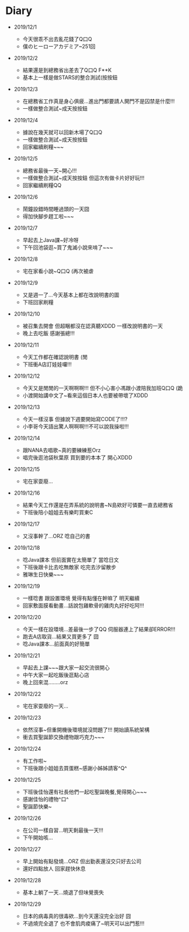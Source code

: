 # Diary

* 2019/12/1
  * 今天很乖不出去亂花錢了Q口Q
  * 僕のヒーローアカデミア~251回 

* 2019/12/2
  * 結果還是到總務省出差去了Q口Q F**K
  * 基本上一樣是做STARS的整合測試(按按鈕
  
* 2019/12/3
  * 在總務省工作真是身心俱疲...進出門都要請人開門不是囚禁是什麼!!!
  * 一樣做整合測試~成天按按鈕
  
* 2019/12/4
  * 據說在幾天就可以回新木場了Q口Q
  * 一樣做整合測試~成天按按鈕
  * 回家繼續刷糧~~~
  
* 2019/12/5
  * 總務省最後一天~開心!!!
  * 一樣做整合測試~成天按按鈕 但這次有做卡片好好玩!!!
  * 回家繼續刷糧QQ
  
* 2019/12/6
  * 鬧鐘設錯時間睡過頭的一天囧
  * 得加快腳步趕工啦~~~
  
* 2019/12/7
  * 早起去上Java課~好冷呀
  * 下午回池袋逛~買了鬼滅小說來啃了~~~
  
* 2019/12/8
  * 宅在家看小說~Q口Q (再次被虐
  
* 2019/12/9
  * 又是週一了...今天基本上都在改說明書的圖
  * 下班回家刷糧
  
* 2019/12/10
  * 被召集去開會 但超睏都沒在認真聽XDDD 一樣改說明書的一天
  * 晚上去吃飯 感謝張總!!!
  
* 2019/12/11
  * 今天工作都在確認說明書 (閒
  * 下班衝A店訂娃娃囉!!!
  
* 2019/12/12
  * 今天又是閒閒的一天啊啊啊!!! 但不小心害小馮跟小渡陪我加班Q口Q (跪
  * 小渡開始講中文了~看來這個日本人也要被帶壞了XDDD

* 2019/12/13
  * 今天一樣沒事 但據說下週要開始寫CODE了!!!?
  * 小李哥今天語出驚人啊啊啊!!!不可以說我操啦!!!
  
* 2019/12/14
  * 跟NANA去唱歌~真的要練練惹Orz
  * 唱完後逛池袋秋葉原 買到要的本本了 開心XDDD
  
* 2019/12/15
  * 宅在家耍廢...
  
* 2019/12/16
  * 結果今天工作還是在弄系統的說明書~N島欸好可憐要一直去總務省
  * 下班後陪小姐姐去有樂町買東C
  
* 2019/12/17
  * 又沒事幹了...ORZ 唸自己的書
  
* 2019/12/18
  * 唸Java課本 但前面實在太簡單了 當唸日文
  * 下班後跟卡比去吃無敵家 吃完去汐留散步
  * 雅琳生日快樂~~~
  
* 2019/12/19
  * 一樣唸書 跟設置環境 覺得有點懂在幹嘛了 明天繼續
  * 回家敷面膜看動畫...話說包雞軟骨的雞肉丸好好吃阿!!!
  
* 2019/12/20
  * 今天一樣在設環境...差最後一步了QQ 伺服器連上了結果卻ERROR!!!
  * 跑去A店取貨...結果又買更多了 囧
  * 唸Java課本...前面真的好簡單
  
* 2019/12/21
  * 早起去上課~~~跟大家一起交流很開心
  * 中午大家一起吃飯後逛點心店
  * 晚上回來混........orz
  
* 2019/12/22
  * 宅在家耍廢的一天...
  
* 2019/12/23
  * 依然沒事~但重開機後環境就沒問題了!!! 開始讀系統架構
  * 衝去買聖誕節交換禮物跟巧克力~~~
  
* 2019/12/24
  * 有工作啦~
  * 下班後跟小姐姐去買蛋糕~感謝小姊姊請客^Q^
  
* 2019/12/25
  * 下班後佳怡還有社長他們一起吃聖誕晚餐,覺得開心~~~
  * 感謝佳怡的禮物^口^
  * 聖誕節快樂~
  
* 2019/12/26
  * 在公司一樣自習...明天剩最後一天!!!
  * 下午開始咳...
  
* 2019/12/27
  * 早上開始有點發燒...ORZ 但出勤表還沒交只好去公司
  * 還好四點放人 回家趕快休息
  
* 2019/12/28
  * 基本上躺了一天...燒退了但味覺喪失
  
* 2019/12/29
  * 日本的病毒真的很毒欸...到今天還沒完全治好 囧
  * 不過燒完全退了 也不會肌肉痠痛了~明天可以出門惹!!!
  
  
